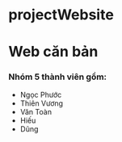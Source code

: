﻿# projectWebsite
<h1> Web căn bản </h1>
<h3> Nhóm 5 thành viên gồm: </h3>
<ul> 
<li> Ngọc Phước </li>
<li> Thiên Vương </li>
<li> Văn Toàn </li>
<li> Hiếu </li>
<li> Dũng </li>
</ul>
